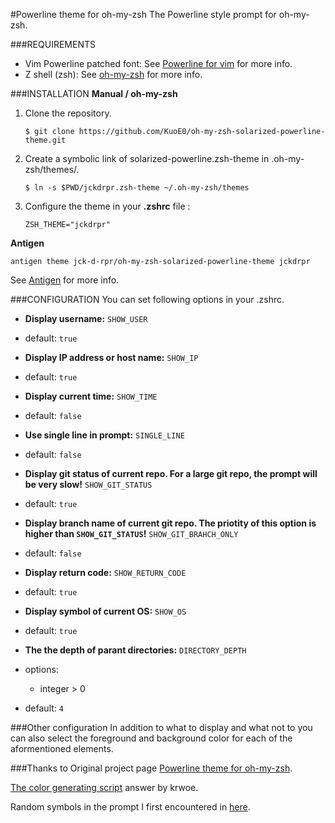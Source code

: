 #Powerline theme for oh-my-zsh
The Powerline style prompt for oh-my-zsh.


###REQUIREMENTS
- Vim Powerline patched font: See [Powerline for vim](https://github.com/Lokaltog/vim-powerline.git) for more info.
- Z shell (zsh): See [oh-my-zsh](https://github.com/robbyrussell/oh-my-zsh) for more info.

###INSTALLATION
**Manual / oh-my-zsh**

1. Clone the repository.

	```
	$ git clone https://github.com/KuoE0/oh-my-zsh-solarized-powerline-theme.git
	```

2. Create a symbolic link of solarized-powerline.zsh-theme in .oh-my-zsh/themes/.
	
	```
	$ ln -s $PWD/jckdrpr.zsh-theme ~/.oh-my-zsh/themes
	```

3. Configure the theme in your **.zshrc** file :

	```
	ZSH_THEME="jckdrpr"
	```

**Antigen**

```
antigen theme jck-d-rpr/oh-my-zsh-solarized-powerline-theme jckdrpr
```

See [Antigen](https://github.com/zsh-users/antigen) for more info.


###CONFIGURATION
You can set following options in your .zshrc.

- **Display username:** `SHOW_USER`
- default: `true`


- **Display IP address or host name:** `SHOW_IP`
- default: `true`

- **Display current time:** `SHOW_TIME`
- default: `false`

- **Use single line in prompt:** `SINGLE_LINE`
- default: `false`

- **Display git status of current repo. For a large git repo, the prompt will be very slow!** `SHOW_GIT_STATUS`
- default: `true`

- **Display branch name of current git repo. The priotity of this option is higher than `SHOW_GIT_STATUS`!** `SHOW_GIT_BRAHCH_ONLY`
- default: `false`

- **Display return code:** `SHOW_RETURN_CODE`
- default: `true`

- **Display symbol of current OS:** `SHOW_OS`
- default: `true`

- **The the depth of parant directories:** `DIRECTORY_DEPTH`
- options:
	- integer > 0
- default: `4`

###Other configuration
In addition to what to display and what not to you can also select the foreground and background color for each of the aformentioned elements.

###Thanks to
Original project page [Powerline theme for oh-my-zsh](https://github.com/KuoE0/oh-my-zsh-solarized-powerline-theme).

[The color generating script](http://unix.stackexchange.com/questions/124407/what-color-codes-can-i-use-in-my-ps1-prompt) answer by krwoe.

Random symbols in the prompt I first encountered in [here](https://github.com/narendraj9/dotfiles).
